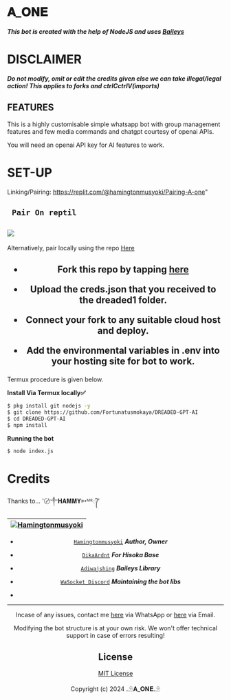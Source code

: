 # 𝐀_𝐎𝐍𝐄

***This bot is created with the help of NodeJS and uses [Baileys](https://github.com/adiwajshing/Baileys)***


# DISCLAIMER

***Do not modify, omit or edit the credits given else we can take illegal/legal action! 
This applies to forks and ctrlCctrlV(imports)***

## FEATURES
This is a highly customisable simple whatsapp bot with group management features and few media commands and chatgpt courtesy of openai APIs.

You will need an openai API key for AI features to work.

# SET-UP
     
Linking/Pairing:
https://replit.com/@hamingtonmusyoki/Pairing-A-one"

## ` Pair On reptil`
       
<h2 align="left">  <a href="https://replit.com/@hamingtonmusyoki/Pairing-A-one"><img src="https://repl.it/badge/github/quiec/whatsasena" />
</a>
</h2>

Alternatively, pair locally using the repo [Here](https://github.com/Hamingtonmusyoki/A-one-PAIRING)

    
<h2 align="center">   

- Fork this repo by tapping  [here](https://github.com/Hamingtonmusyoki/A-one/fork)


- Upload the creds.json that you received to the dreaded1 folder.

- Connect your fork to any suitable cloud host and deploy.

- Add the environmental variables in .env into your hosting site for bot to work.
</h2>
 
     

     

 



Termux procedure is given below.
 

**Install Via Termux locally✅**


```bash
$ pkg install git nodejs -y
$ git clone https://github.com/Fortunatusmokaya/DREADED-GPT-AI
$ cd DREADED-GPT-AI
$ npm install
```


**Running the bot**
```bash
$ node index.js
```

# Credits

Thanks to... '〄༒𝐇𝐀𝐌𝐌𝐘➳ᴹᴿ᭄'

<div align="center">
  
| [![Hamingtonmusyoki](https://github.com/hamingtonmusyoki.png?lenght=50width=50)](https://github.com/Hamingtonmusyoki)|
|----|
* [`Hamingtonmusyoki`](https://github.com/hamingtonmusyoki) ***Author, Owner***

* [`DikaArdnt`](https://github.com/DikaArdnt) ***For Hisoka Base***
* [`Adiwajshing`](https://github.com/WhiskeySockets/Baileys) ***Baileys Library***
* [`WaSocket Discord`](https://discord.gg/WeJM5FP9GG) ***Maintaining the bot libs***

* 

---

Incase of any issues, contact me  [here](https://wa.me/+254799384249) via WhatsApp or [here](Hamingtonmusyokiofficial@gmail.com) via Email.

Modifying the bot structure is at your own risk. We won't offer technical support in case of errors resulting!


## License

[MIT License](https://github.com/Hamingtonmusyoki/A-one/blob/main/LICENSE)

Copyright (c) 2024 𓄂𝐀_𝐎𝐍𝐄𓄂



